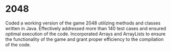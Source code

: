 # 2048
Coded a working version of the game 2048 utilizing methods and classes written in Java. Effectively addressed more than 140 test cases and ensured optimal execution of the code. Incorporated Arrays and ArrayLists to ensure the functionality of the game and grant proper efficiency to the compilation of the code.
